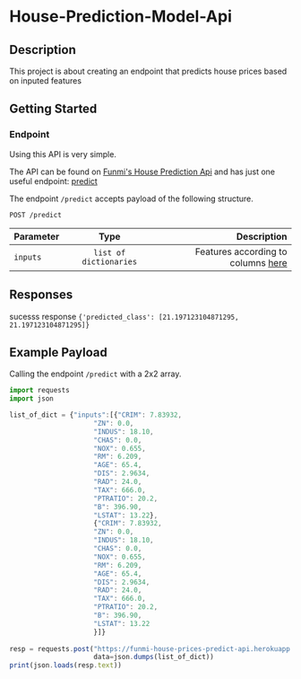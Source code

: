 # House-Prediction-Model-Api

## Description
This project is about creating an endpoint that predicts house prices based on inputed features

## Getting Started
### Endpoint
Using this API is very simple.

The API can be found on [Funmi's House Prediction Api](https://funmi-house-prices-predict-api.herokuapp.com/) and has just one useful endpoint: [predict](https://funmi-house-prices-predict-api.herokuapp.com/predict)

The endpoint `/predict` accepts payload of the following structure.
``` http
POST /predict
```
|Parameter |  Type                  |  Description           |
|----------|:----------------------:|-----------------------:|
| `inputs` |  `list of dictionaries` | Features according to columns [here](https://scikit-learn.org/stable/datasets/toy_dataset.html#boston-dataset)|


## Responses
sucesss response
`{'predicted_class': [21.197123104871295, 21.197123104871295]}`


## Example Payload
Calling the endpoint `/predict` with a 2x2 array. 
``` javascript
import requests
import json

list_of_dict = {"inputs":[{"CRIM": 7.83932, 
                     "ZN": 0.0,
                     "INDUS": 18.10,
                     "CHAS": 0.0,
                     "NOX": 0.655,
                     "RM": 6.209,
                     "AGE": 65.4,
                     "DIS": 2.9634,
                     "RAD": 24.0,
                     "TAX": 666.0,
                     "PTRATIO": 20.2,
                     "B": 396.90,
                     "LSTAT": 13.22},
                     {"CRIM": 7.83932, 
                     "ZN": 0.0,
                     "INDUS": 18.10,
                     "CHAS": 0.0,
                     "NOX": 0.655,
                     "RM": 6.209,
                     "AGE": 65.4,
                     "DIS": 2.9634,
                     "RAD": 24.0,
                     "TAX": 666.0,
                     "PTRATIO": 20.2,
                     "B": 396.90,
                     "LSTAT": 13.22
                     }]}
                     
resp = requests.post("https://funmi-house-prices-predict-api.herokuapp.com/predict", 
                     data=json.dumps(list_of_dict))
print(json.loads(resp.text))
                  
```
